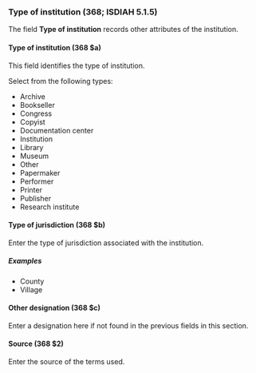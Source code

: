 ### Type of institution (368; ISDIAH 5.1.5)

The field **Type of institution** records other attributes of the institution.

#### Type of institution (368 $a)

This field identifies the type of institution.

Select from the following types:

- Archive
- Bookseller
- Congress
- Copyist
- Documentation center
- Institution  
- Library
- Museum
- Other
- Papermaker
- Performer
- Printer
- Publisher
- Research institute


#### Type of jurisdiction (368 $b)

Enter the type of jurisdiction associated with the institution.

##### Examples

- County
- Village

#### Other designation (368 $c)

Enter a designation here if not found in the previous fields in this section.

#### Source (368 $2)

Enter the source of the terms used.
